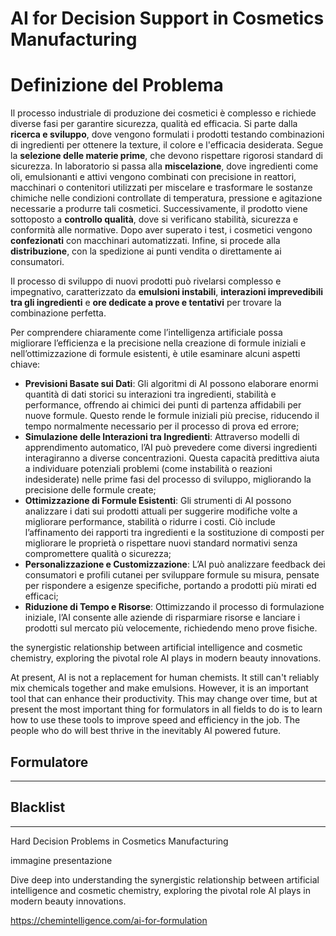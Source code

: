 
# AI for Decision Support in Cosmetics Manufacturing

# Definizione del Problema
Il processo industriale di produzione dei cosmetici è complesso e richiede diverse fasi per garantire sicurezza, qualità ed efficacia. Si parte dalla **ricerca e sviluppo**, dove vengono formulati i prodotti testando combinazioni di ingredienti per ottenere la texture, il colore e l'efficacia desiderata. Segue la **selezione delle materie prime**, che devono rispettare rigorosi standard di sicurezza. In laboratorio si passa alla **miscelazione**, dove ingredienti come oli, emulsionanti e attivi vengono combinati con precisione in reattori, macchinari o contenitori utilizzati per miscelare e trasformare le sostanze chimiche nelle condizioni controllate di temperatura, pressione e agitazione necessarie a produrre tali cosmetici. Successivamente, il prodotto viene sottoposto a **controllo qualità**, dove si verificano stabilità, sicurezza e conformità alle normative. Dopo aver superato i test, i cosmetici vengono **confezionati** con macchinari automatizzati. Infine, si procede alla **distribuzione**, con la spedizione ai punti vendita o direttamente ai consumatori.

Il processo di sviluppo di nuovi prodotti può rivelarsi complesso e impegnativo, caratterizzato da **emulsioni instabili**, **interazioni imprevedibili tra gli ingredienti** e **ore dedicate a prove e tentativi** per trovare la combinazione perfetta.

Per comprendere chiaramente come l’intelligenza artificiale possa migliorare l’efficienza e la precisione nella creazione di formule iniziali e nell’ottimizzazione di formule esistenti, è utile esaminare alcuni aspetti chiave: 
- **Previsioni Basate sui Dati**: Gli algoritmi di AI possono elaborare enormi quantità di dati storici su interazioni tra ingredienti, stabilità e performance, offrendo ai chimici dei punti di partenza affidabili per nuove formule. Questo rende le formule iniziali più precise, riducendo il tempo normalmente necessario per il processo di prova ed errore;
- **Simulazione delle Interazioni tra Ingredienti**: Attraverso modelli di apprendimento automatico, l’AI può prevedere come diversi ingredienti interagiranno a diverse concentrazioni. Questa capacità predittiva aiuta a individuare potenziali problemi (come instabilità o reazioni indesiderate) nelle prime fasi del processo di sviluppo, migliorando la precisione delle formule create;
- **Ottimizzazione di Formule Esistenti**: Gli strumenti di AI possono analizzare i dati sui prodotti attuali per suggerire modifiche volte a migliorare performance, stabilità o ridurre i costi. Ciò include l’affinamento dei rapporti tra ingredienti e la sostituzione di composti per migliorare le proprietà o rispettare nuovi standard normativi senza compromettere qualità o sicurezza;
- **Personalizzazione e Customizzazione**: L’AI può analizzare feedback dei consumatori e profili cutanei per sviluppare formule su misura, pensate per rispondere a esigenze specifiche, portando a prodotti più mirati ed efficaci;
- **Riduzione di Tempo e Risorse**: Ottimizzando il processo di formulazione iniziale, l’AI consente alle aziende di risparmiare risorse e lanciare i prodotti sul mercato più velocemente, richiedendo meno prove fisiche.


the synergistic relationship between artificial intelligence and cosmetic chemistry, exploring the pivotal role AI plays in modern beauty innovations.


At present, AI is not a replacement for human chemists. It still can't reliably mix chemicals together and make emulsions. However, it is an important tool that can enhance their productivity. This may change over time, but at present the most important thing for formulators in all fields to do is to learn how to use these tools to improve speed and efficiency in the job. The people who do will best thrive in the inevitably AI powered future.

## Formulatore

----

## Blacklist


-----

Hard Decision Problems in Cosmetics Manufacturing

immagine presentazione


Dive deep into understanding the synergistic relationship between artificial intelligence and cosmetic chemistry, exploring the pivotal role AI plays in modern beauty innovations.

https://chemintelligence.com/ai-for-formulation
